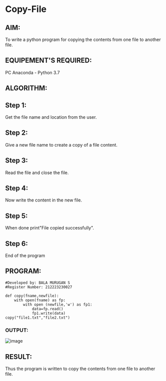 # Copy-File
## AIM:
To write a python program for copying the contents from one file to another file.
## EQUIPEMENT'S REQUIRED: 
PC
Anaconda - Python 3.7
## ALGORITHM: 
## Step 1:
Get the file name and location from the user.

## Step 2:
Give a new file name to create a copy of a file content.

## Step 3:
Read the file and close the file.

## Step 4:
Now write the content in the new file.

## Step 5:
When done print"File copied successfully".

## Step 6:
End of the program
## PROGRAM:
```
#Developed by: BALA MURUGAN S
#Register Number: 212223230027

def copy(fname,newfile):
    with open(fname) as fp:
        with open (newfile,'w') as fp1:
            data=fp.read()
            fp1.write(data)
copy("file1.txt","file2.txt")
```
### OUTPUT:
![image](https://github.com/bala23005271/Copy-File/assets/155039753/d25444bf-2a35-41b8-95af-086adf95cd77)

## RESULT:
Thus the program is written to copy the contents from one file to another file.
